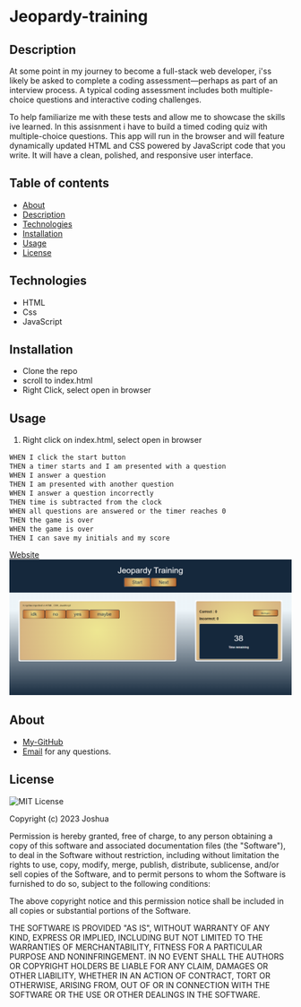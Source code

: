 # Jeopardy-training

## Description 
At some point in my journey to become a full-stack web developer, i'ss likely be asked to complete a coding assessment&mdash;perhaps as part of an interview process. A typical coding assessment includes both multiple-choice questions and interactive coding challenges. 

To help familiarize me with these tests and allow me to showcase the skills ive learned. In this assisnment i have to build a timed coding quiz with multiple-choice questions. This app will run in the browser and will feature dynamically updated HTML and CSS powered by JavaScript code that you write. It will have a clean, polished, and responsive user interface. 


## Table of contents

- [About](#about)
- [Description](#description)
- [Technologies](#technologies)
- [Installation](#installation)
- [Usage](#usage)
- [License](#license)



## Technologies

- HTML
- Css
- JavaScript



## Installation
- Clone the repo
- scroll to index.html
- Right Click, select open in browser


## Usage

1. Right click on index.html, select open in browser 
```
WHEN I click the start button
THEN a timer starts and I am presented with a question
WHEN I answer a question
THEN I am presented with another question
WHEN I answer a question incorrectly
THEN time is subtracted from the clock
WHEN all questions are answered or the timer reaches 0
THEN the game is over
WHEN the game is over
THEN I can save my initials and my score
```
 [Website](https://jif945.github.io/jeopardy_training/)
 ![Screenshot of App](Screenshot%202023-11-27%20203603.png)



## About
- [My-GitHub](https://github.com/JIF945)
- [Email](mailto:joshua.james918@gmail.com) for any questions. 



## License
![MIT License](https://img.shields.io/badge/License-MIT-orange.svg)



Copyright (c) 2023 Joshua

Permission is hereby granted, free of charge, to any person obtaining a copy
of this software and associated documentation files (the "Software"), to deal
in the Software without restriction, including without limitation the rights
to use, copy, modify, merge, publish, distribute, sublicense, and/or sell
copies of the Software, and to permit persons to whom the Software is
furnished to do so, subject to the following conditions:

The above copyright notice and this permission notice shall be included in all
copies or substantial portions of the Software.

THE SOFTWARE IS PROVIDED "AS IS", WITHOUT WARRANTY OF ANY KIND, EXPRESS OR
IMPLIED, INCLUDING BUT NOT LIMITED TO THE WARRANTIES OF MERCHANTABILITY,
FITNESS FOR A PARTICULAR PURPOSE AND NONINFRINGEMENT. IN NO EVENT SHALL THE
AUTHORS OR COPYRIGHT HOLDERS BE LIABLE FOR ANY CLAIM, DAMAGES OR OTHER
LIABILITY, WHETHER IN AN ACTION OF CONTRACT, TORT OR OTHERWISE, ARISING FROM,
OUT OF OR IN CONNECTION WITH THE SOFTWARE OR THE USE OR OTHER DEALINGS IN THE
SOFTWARE.
